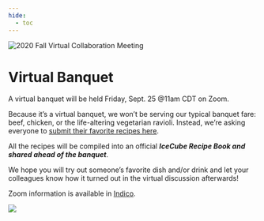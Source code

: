 ```yaml
---
hide:
  - toc
---
```


![2020 Fall Virtual Collaboration Meeting](Fall-Collab_Web-Banner_Draft-4_1200x400.jpg)

# Virtual Banquet

A virtual banquet will be held Friday, Sept. 25 @11am CDT on Zoom.

Because it’s a virtual banquet, we won’t be serving our typical banquet fare: beef, chicken, or the life-altering vegetarian ravioli. Instead, we’re asking everyone to [submit their favorite recipes here](https://forms.gle/3kDgLJuoZzXDdvYH9).

All the recipes will be compiled into an official ***IceCube Recipe Book and shared ahead of the banquet***.

We hope you will try out someone’s favorite dish and/or drink and let your colleagues know how it turned out in the virtual discussion afterwards!

Zoom information is available in [Indico](https://events.icecube.wisc.edu/event/125/sessions/1903/#20200925).

![](2020_IceCube_Fall-Banquet_Invite_A6-01.jpg)
